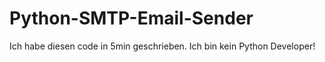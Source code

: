 # Python-SMTP-Email-Sender

Ich habe diesen code in 5min geschrieben.
Ich bin kein Python Developer!
